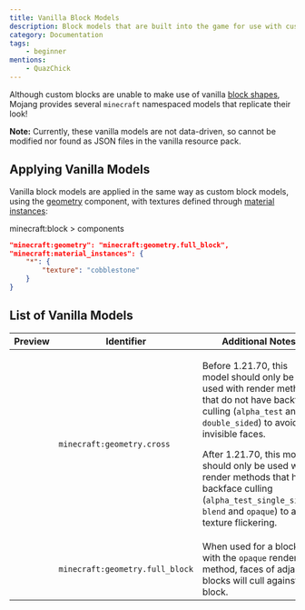 ```yaml
---
title: Vanilla Block Models
description: Block models that are built into the game for use with custom blocks.
category: Documentation
tags:
    - beginner
mentions:
    - QuazChick
---
```


Although custom blocks are unable to make use of vanilla [block shapes](/blocks/block-shapes), Mojang provides several `minecraft` namespaced models that replicate their look!

**Note:** Currently, these vanilla models are not data-driven, so cannot be modified nor found as JSON files in the vanilla resource pack.

## Applying Vanilla Models

Vanilla block models are applied in the same way as custom block models, using the [geometry](/blocks/block-components#geometry) component, with textures defined through [material instances](/blocks/block-components#material-instances):

<CodeHeader>minecraft:block > components</CodeHeader>

```json
"minecraft:geometry": "minecraft:geometry.full_block",
"minecraft:material_instances": {
    "*": {
        "texture": "cobblestone"
    }
}
```

## List of Vanilla Models

| Preview                                                                                          | Identifier                      | Additional Notes                                                                                                                                                                                                                                                                                                                                          |
| ------------------------------------------------------------------------------------------------ | ------------------------------- | --------------------------------------------------------------------------------------------------------------------------------------------------------------------------------------------------------------------------------------------------------------------------------------------------------------------------------------------------------- |
| <WikiImage src="/assets/images/blocks/vanilla-block-models/cross.png" alt="" width="100" />      | `minecraft:geometry.cross`      | <p>Before 1.21.70, this model should only be used with render methods that do not have backface culling (`alpha_test` and `double_sided`) to avoid invisible faces.</p><p>After 1.21.70, this model should only be used with render methods that have backface culling (`alpha_test_single_sided`, `blend` and `opaque`) to avoid texture flickering.</p> |
| <WikiImage src="/assets/images/blocks/vanilla-block-models/full_block.png" alt="" width="100" /> | `minecraft:geometry.full_block` | When used for a block with the `opaque` render method, faces of adjacent blocks will cull against the block.                                                                                                                                                                                                                                              |
